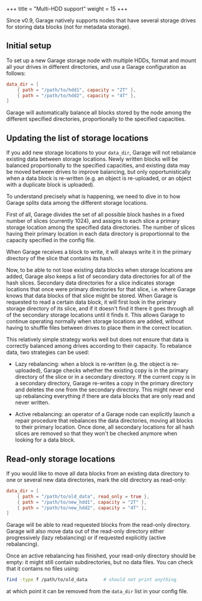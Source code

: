 +++
title = "Multi-HDD support"
weight = 15
+++


Since v0.9, Garage natively supports nodes that have several storage drives
for storing data blocks (not for metadata storage).

## Initial setup

To set up a new Garage storage node with multiple HDDs,
format and mount all your drives in different directories,
and use a Garage configuration as follows:

```toml
data_dir = [
    { path = "/path/to/hdd1", capacity = "2T" },
    { path = "/path/to/hdd2", capacity = "4T" },
]
```

Garage will automatically balance all blocks stored by the node
among the different specified directories, proportionally to the
specified capacities.

## Updating the list of storage locations

If you add new storage locations to your `data_dir`,
Garage will not rebalance existing data between storage locations.
Newly written blocks will be balanced proportionally to the specified capacities,
and existing data may be moved between drives to improve balancing,
but only opportunistically when a data block is re-written (e.g. an object
is re-uploaded, or an object with a duplicate block is uploaded).

To understand precisely what is happening, we need to dive in to how Garage
splits data among the different storage locations.

First of all, Garage divides the set of all possible block hashes
in a fixed number of slices (currently 1024), and assigns
to each slice a primary storage location among the specified data directories.
The number of slices having their primary location in each data directory
is proportionnal to the capacity specified in the config file.

When Garage receives a block to write, it will always write it in the primary
directory of the slice that contains its hash.

Now, to be able to not lose existing data blocks when storage locations
are added, Garage also keeps a list of secondary data directories
for all of the hash slices. Secondary data directories for a slice indicates
storage locations that once were primary directories for that slice, i.e. where
Garage knows that data blocks of that slice might be stored.
When Garage is requested to read a certain data block,
it will first look in the primary storage directory of its slice,
and if it doesn't find it there it goes through all of the secondary storage
locations until it finds it. This allows Garage to continue operating
normally when storage locations are added, without having to shuffle
files between drives to place them in the correct location.

This relatively simple strategy works well but does not ensure that data
is correctly balanced among drives according to their capacity.
To rebalance data, two strategies can be used:

- Lazy rebalancing: when a block is re-written (e.g. the object is re-uploaded),
  Garage checks whether the existing copy is in the primary directory of the slice
  or in a secondary directory. If the current copy is in a secondary directory,
  Garage re-writes a copy in the primary directory and deletes the one from the
  secondary directory. This might never end up rebalancing everything if there
  are data blocks that are only read and never written.

- Active rebalancing: an operator of a Garage node can explicitly launch a repair
  procedure that rebalances the data directories, moving all blocks to their
  primary location. Once done, all secondary locations for all hash slices are
  removed so that they won't be checked anymore when looking for a data block.

## Read-only storage locations

If you would like to move all data blocks from an existing data directory to one
or several new data directories, mark the old directory as read-only:

```toml
data_dir = [
    { path = "/path/to/old_data", read_only = true },
    { path = "/path/to/new_hdd1", capacity = "2T" },
    { path = "/path/to/new_hdd2", capacity = "4T" },
]
```

Garage will be able to read requested blocks from the read-only directory.
Garage will also move data out of the read-only directory either progressively
(lazy rebalancing) or if requested explicitly (active rebalancing).

Once an active rebalancing has finished, your read-only directory should be empty:
it might still contain subdirectories, but no data files. You can check that
it contains no files using:

```bash
find -type f /path/to/old_data      # should not print anything
```

at which point it can be removed from the `data_dir` list in your config file.

